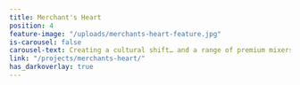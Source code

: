 ```yaml
---
title: Merchant's Heart
position: 4
feature-image: "/uploads/merchants-heart-feature.jpg"
is-carousel: false
carousel-text: Creating a cultural shift… and a range of premium mixers
link: "/projects/merchants-heart/"
has_darkoverlay: true
---
```


